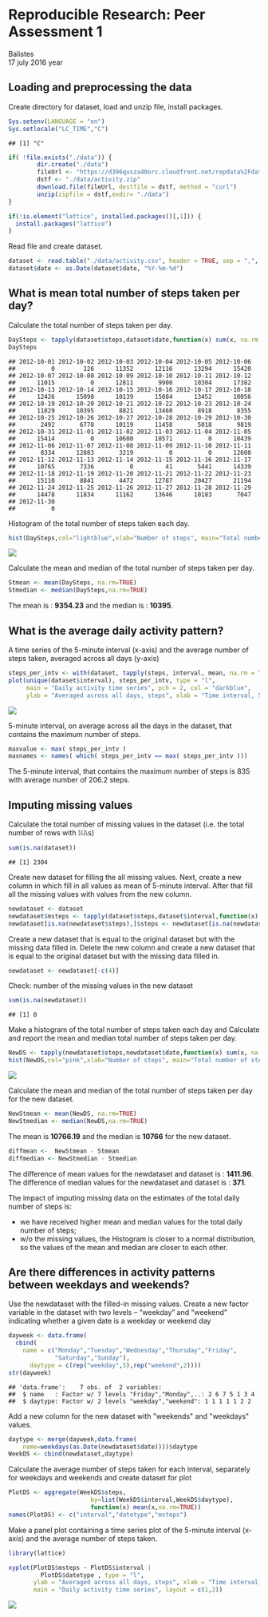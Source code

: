 # Reproducible Research: Peer Assessment 1
Balistes  
17 july 2016 year   



## Loading and preprocessing the data
Create directory for dataset, load and unzip file, install packages. 


```r
Sys.setenv(LANGUAGE = "en")
Sys.setlocale("LC_TIME","C")
```

```
## [1] "C"
```

```r
if( !file.exists("./data")) {  
        dir.create("./data")  
        fileUrl <- "https://d396qusza40orc.cloudfront.net/repdata%2Fdata%2Factivity.zip"  
        dstf <- "./data/activity.zip"  
        download.file(fileUrl, destfile = dstf, method = "curl")  
        unzip(zipfile = dstf,exdir= "./data")  
} 

if(!is.element("lattice", installed.packages()[,1])) {
  install.packages("lattice")
}
```

Read file and create dataset.

```r
dataset <- read.table("./data/activity.csv", header = TRUE, sep = ",", na.strings = "NA")
dataset$date <- as.Date(dataset$date, "%Y-%m-%d")
```

## What is mean total number of steps taken per day?

Calculate the total number of steps taken per day.

```r
DaySteps <- tapply(dataset$steps,dataset$date,function(x) sum(x, na.rm = TRUE)) 
DaySteps
```

```
## 2012-10-01 2012-10-02 2012-10-03 2012-10-04 2012-10-05 2012-10-06 
##          0        126      11352      12116      13294      15420 
## 2012-10-07 2012-10-08 2012-10-09 2012-10-10 2012-10-11 2012-10-12 
##      11015          0      12811       9900      10304      17382 
## 2012-10-13 2012-10-14 2012-10-15 2012-10-16 2012-10-17 2012-10-18 
##      12426      15098      10139      15084      13452      10056 
## 2012-10-19 2012-10-20 2012-10-21 2012-10-22 2012-10-23 2012-10-24 
##      11829      10395       8821      13460       8918       8355 
## 2012-10-25 2012-10-26 2012-10-27 2012-10-28 2012-10-29 2012-10-30 
##       2492       6778      10119      11458       5018       9819 
## 2012-10-31 2012-11-01 2012-11-02 2012-11-03 2012-11-04 2012-11-05 
##      15414          0      10600      10571          0      10439 
## 2012-11-06 2012-11-07 2012-11-08 2012-11-09 2012-11-10 2012-11-11 
##       8334      12883       3219          0          0      12608 
## 2012-11-12 2012-11-13 2012-11-14 2012-11-15 2012-11-16 2012-11-17 
##      10765       7336          0         41       5441      14339 
## 2012-11-18 2012-11-19 2012-11-20 2012-11-21 2012-11-22 2012-11-23 
##      15110       8841       4472      12787      20427      21194 
## 2012-11-24 2012-11-25 2012-11-26 2012-11-27 2012-11-28 2012-11-29 
##      14478      11834      11162      13646      10183       7047 
## 2012-11-30 
##          0
```

Histogram of the total number of steps taken each day.

```r
hist(DaySteps,col="lightblue",xlab="Number of steps", main="Total number of steps taken each day")
```

![](PA1_template_files/figure-html/histogram_ds-1.png)<!-- -->

Calculate the mean and median of the total number of steps taken per day.

```r
Stmean <- mean(DaySteps, na.rm=TRUE)
Stmedian <- median(DaySteps,na.rm=TRUE)
```
The mean is : **9354.23** and the median is : **10395**.

## What is the average daily activity pattern?

A time series of the 5-minute interval (x-axis) and the average number of steps taken, averaged across all days (y-axis)

```r
steps_per_intv <- with(dataset, tapply(steps, interval, mean, na.rm = TRUE))
plot(unique(dataset$interval), steps_per_intv, type = "l", 
     main = "Daily activity time series", pch = 2, col = "darkblue",
     ylab = "Averaged across all days, steps", xlab = "Time interval, 5-minute")
```

![](PA1_template_files/figure-html/line_plot-1.png)<!-- -->

5-minute interval, on average across all the days in the dataset, that contains the maximum number of steps.

```r
maxvalue <- max( steps_per_intv )
maxnames <- names( which( steps_per_intv == max( steps_per_intv )))
```

The 5-minute interval, that contains the maximum number of steps is 835 with average number of 206.2 steps.    


## Imputing missing values

Calculate the total number of missing values in the dataset (i.e. the total number of rows with 𝙽𝙰s)

```r
sum(is.na(dataset))
```

```
## [1] 2304
```

Create new dataset for filling the all missing values. Next, create a new column in which fill in all values as mean of 5-minute interval. After that fill all the missing values with values from the new column.

```r
newdataset <- dataset
newdataset$msteps <- tapply(dataset$steps,dataset$interval,function(x) mean(x, na.rm = TRUE)) 
newdataset[is.na(newdataset$steps),]$steps <- newdataset[is.na(newdataset$steps),]$msteps
```

Create a new dataset that is equal to the original dataset but with the missing data filled in. Delete the new column and create a new dataset that is equal to the original dataset but with the missing data filled in.

```r
newdataset <- newdataset[-c(4)]
```
Check: number of the missing values in the new dataset

```r
sum(is.na(newdataset))
```

```
## [1] 0
```

Make a histogram of the total number of steps taken each day and Calculate and report the mean and median total number of steps taken per day. 

```r
NewDS <- tapply(newdataset$steps,newdataset$date,function(x) sum(x, na.rm = TRUE)) 
hist(NewDS,col="pink",xlab="Number of steps", main="Total number of steps taken each day (w/o missing values")
```

![](PA1_template_files/figure-html/histogram_newds-1.png)<!-- -->

Calculate the mean and median of the total number of steps taken per day for the new dataset.

```r
NewStmean <- mean(NewDS, na.rm=TRUE)
NewStmedian <- median(NewDS,na.rm=TRUE)
```

The mean is **10766.19** and the median is **10766** for the new dataset.


```r
diffmean <-  NewStmean - Stmean
diffmedian <- NewStmedian - Stmedian
```

The difference of mean values for the newdataset and dataset is : **1411.96**.  
The difference of median values for the newdataset and dataset is : **371**.  

The impact of imputing missing data on the estimates of the total daily number of steps is:    
 - we have received higher mean and median values for the total daily number of steps;  
 - w/o the missing values, the Histogram is closer to a normal distribution, so the values of the mean and median are closer to each other.  
  
## Are there differences in activity patterns between weekdays and weekends?

Use the newdataset with the filled-in missing values. Create a new factor variable in the dataset with two levels – “weekday” and “weekend” indicating whether a given date is a weekday or weekend day

```r
dayweek <- data.frame(
  cbind(
    name = c("Monday","Tuesday","Wednesday","Thursday","Friday",
             "Saturday","Sunday"),
      daytype = c(rep("weekday",5),rep("weekend",2))))
str(dayweek)
```

```
## 'data.frame':	7 obs. of  2 variables:
##  $ name   : Factor w/ 7 levels "Friday","Monday",..: 2 6 7 5 1 3 4
##  $ daytype: Factor w/ 2 levels "weekday","weekend": 1 1 1 1 1 2 2
```

Add a new column for the new dataset with "weekends" and "weekdays" values.

```r
daytype <- merge(dayweek,data.frame(
    name=weekdays(as.Date(newdataset$date))))$daytype
WeekDS <- cbind(newdataset,daytype)
```

Calculate the average number of steps taken for each interval, separately for weekdays and weekends and create dataset for plot

```r
PlotDS <- aggregate(WeekDS$steps,
                       by=list(WeekDS$interval,WeekDS$daytype),
                       function(x) mean(x,na.rm=TRUE))
names(PlotDS) <- c("interval","datetype","msteps")
```

Make a panel plot containing a time series plot of the 5-minute interval (x-axis) and the average number of steps taken. 

```r
library(lattice)

xyplot(PlotDS$msteps ~ PlotDS$interval |
         PlotDS$datetype , type = "l",
       ylab = "Averaged across all days, steps", xlab = "Time interval, 5-minute",
       main = "Daily activity time series", layout = c(1,2))
```

![](PA1_template_files/figure-html/panel_plot-1.png)<!-- -->
